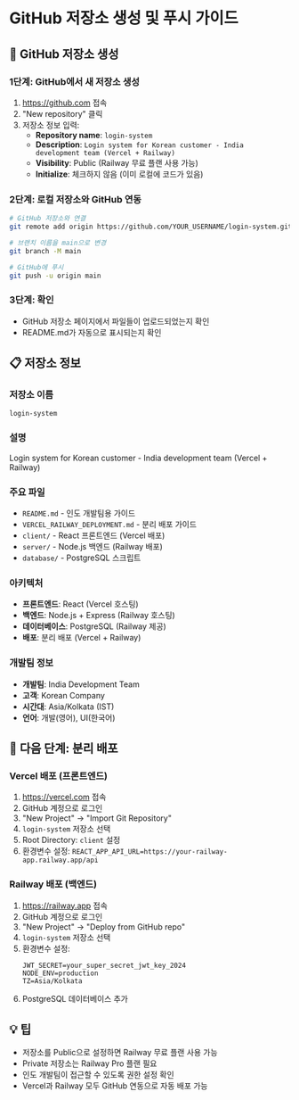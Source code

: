 # GitHub 저장소 생성 및 푸시 가이드

## 🐙 GitHub 저장소 생성

### 1단계: GitHub에서 새 저장소 생성
1. https://github.com 접속
2. "New repository" 클릭
3. 저장소 정보 입력:
   - **Repository name**: `login-system`
   - **Description**: `Login system for Korean customer - India development team (Vercel + Railway)`
   - **Visibility**: Public (Railway 무료 플랜 사용 가능)
   - **Initialize**: 체크하지 않음 (이미 로컬에 코드가 있음)

### 2단계: 로컬 저장소와 GitHub 연동
```bash
# GitHub 저장소와 연결
git remote add origin https://github.com/YOUR_USERNAME/login-system.git

# 브랜치 이름을 main으로 변경
git branch -M main

# GitHub에 푸시
git push -u origin main
```

### 3단계: 확인
- GitHub 저장소 페이지에서 파일들이 업로드되었는지 확인
- README.md가 자동으로 표시되는지 확인

## 📋 저장소 정보

### 저장소 이름
`login-system`

### 설명
Login system for Korean customer - India development team (Vercel + Railway)

### 주요 파일
- `README.md` - 인도 개발팀용 가이드
- `VERCEL_RAILWAY_DEPLOYMENT.md` - 분리 배포 가이드
- `client/` - React 프론트엔드 (Vercel 배포)
- `server/` - Node.js 백엔드 (Railway 배포)
- `database/` - PostgreSQL 스크립트

### 아키텍처
- **프론트엔드**: React (Vercel 호스팅)
- **백엔드**: Node.js + Express (Railway 호스팅)
- **데이터베이스**: PostgreSQL (Railway 제공)
- **배포**: 분리 배포 (Vercel + Railway)

### 개발팀 정보
- **개발팀**: India Development Team
- **고객**: Korean Company
- **시간대**: Asia/Kolkata (IST)
- **언어**: 개발(영어), UI(한국어)

## 🚀 다음 단계: 분리 배포

### Vercel 배포 (프론트엔드)
1. https://vercel.com 접속
2. GitHub 계정으로 로그인
3. "New Project" → "Import Git Repository"
4. `login-system` 저장소 선택
5. Root Directory: `client` 설정
6. 환경변수 설정: `REACT_APP_API_URL=https://your-railway-app.railway.app/api`

### Railway 배포 (백엔드)
1. https://railway.app 접속
2. GitHub 계정으로 로그인
3. "New Project" → "Deploy from GitHub repo"
4. `login-system` 저장소 선택
5. 환경변수 설정:
   ```
   JWT_SECRET=your_super_secret_jwt_key_2024
   NODE_ENV=production
   TZ=Asia/Kolkata
   ```
6. PostgreSQL 데이터베이스 추가

## 💡 팁
- 저장소를 Public으로 설정하면 Railway 무료 플랜 사용 가능
- Private 저장소는 Railway Pro 플랜 필요
- 인도 개발팀이 접근할 수 있도록 권한 설정 확인
- Vercel과 Railway 모두 GitHub 연동으로 자동 배포 가능